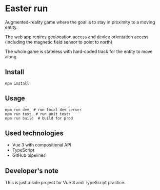 # Easter run

Augmented-reality game where the goal is to stay in proximity to a moving entity.

The web app reqires geolocation access and device orientation access (including the magnetic field sensor to point to north).

The whole game is stateless with hard-coded track for the entity to move along.

## Install

```
npm install
```

## Usage

```
npm run dev  # run local dev server
npm run test  # run unit tests
npm run build  # build for prod
```


## Used technologies
- Vue 3 with compositional API
- TypeScript
- GitHub pipelines


## Developer's note
This is just a side project for Vue 3 and TypeScript practice.
